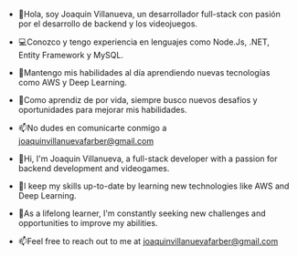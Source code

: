  - 👋Hola, soy Joaquin Villanueva, un desarrollador full-stack con pasión por el desarrollo de backend y los videojuegos.
 - 💻Conozco y tengo experiencia en lenguajes como Node.Js, .NET, Entity Framework y MySQL.
 - 👀Mantengo mis habilidades al día aprendiendo nuevas tecnologías como AWS y Deep Learning.
 - 🌱Como aprendiz de por vida, siempre busco nuevos desafíos y oportunidades para mejorar mis habilidades.
 - 📫No dudes en comunicarte conmigo a joaquinvillanuevafarber@gmail.com

 - 👋Hi, I'm Joaquin Villanueva, a full-stack developer with a passion for backend development and videogames.
 - 👀I keep my skills up-to-date by learning new technologies like AWS and Deep Learning.
 - 🌱As a lifelong learner, I'm constantly seeking new challenges and opportunities to improve my abilities.
 - 📫Feel free to reach out to me at joaquinvillanuevafarber@gmail.com
